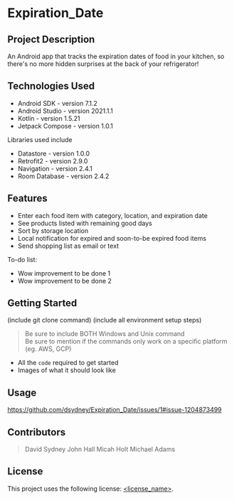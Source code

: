 # Expiration_Date

## Project Description

An Android app that tracks the expiration dates of food in your kitchen, so there's no more hidden surprises at the back of your refrigerator!

## Technologies Used

* Android SDK - version 7.1.2
* Android Studio - version 2021.1.1
* Kotlin - version 1.5.21
* Jetpack Compose - version 1.0.1

Libraries used include
* Datastore - version 1.0.0
* Retrofit2 - version 2.9.0
* Navigation - version 2.4.1
* Room Database - version 2.4.2

## Features

* Enter each food item with category, location, and expiration date
* See products listed with remaining good days
* Sort by storage location
* Local notification for expired and soon-to-be expired food items
* Send shopping list as email or text

To-do list:
* Wow improvement to be done 1
* Wow improvement to be done 2

## Getting Started
   
(include git clone command)
(include all environment setup steps)

> Be sure to include BOTH Windows and Unix command  
> Be sure to mention if the commands only work on a specific platform (eg. AWS, GCP)

- All the `code` required to get started
- Images of what it should look like

## Usage

https://github.com/dsydney/Expiration_Date/issues/1#issue-1204873499

## Contributors

> David Sydney
> John Hall
> Micah Holt
> Michael Adams

## License

This project uses the following license: [<license_name>](<link>).
